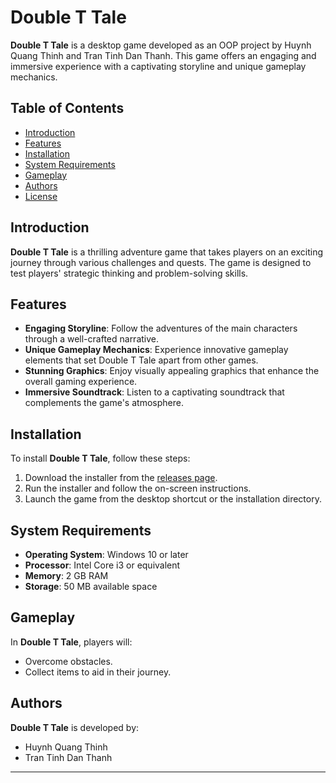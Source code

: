 # Double T Tale

**Double T Tale** is a desktop game developed as an OOP project by Huynh Quang Thinh and Tran Tinh Dan Thanh. This game offers an engaging and immersive experience with a captivating storyline and unique gameplay mechanics.

## Table of Contents
- [Introduction](#introduction)
- [Features](#features)
- [Installation](#installation)
- [System Requirements](#system-requirements)
- [Gameplay](#gameplay)
- [Authors](#authors)
- [License](#license)

## Introduction
**Double T Tale** is a thrilling adventure game that takes players on an exciting journey through various challenges and quests. The game is designed to test players' strategic thinking and problem-solving skills.

## Features
- **Engaging Storyline**: Follow the adventures of the main characters through a well-crafted narrative.
- **Unique Gameplay Mechanics**: Experience innovative gameplay elements that set Double T Tale apart from other games.
- **Stunning Graphics**: Enjoy visually appealing graphics that enhance the overall gaming experience.
- **Immersive Soundtrack**: Listen to a captivating soundtrack that complements the game's atmosphere.

## Installation
To install **Double T Tale**, follow these steps:
1. Download the installer from the [releases page](#).
2. Run the installer and follow the on-screen instructions.
3. Launch the game from the desktop shortcut or the installation directory.

## System Requirements
- **Operating System**: Windows 10 or later
- **Processor**: Intel Core i3 or equivalent
- **Memory**: 2 GB RAM
- **Storage**: 50 MB available space

## Gameplay
In **Double T Tale**, players will:
- Overcome obstacles.
- Collect items to aid in their journey.

## Authors
**Double T Tale** is developed by:
- Huynh Quang Thinh
- Tran Tinh Dan Thanh

---
